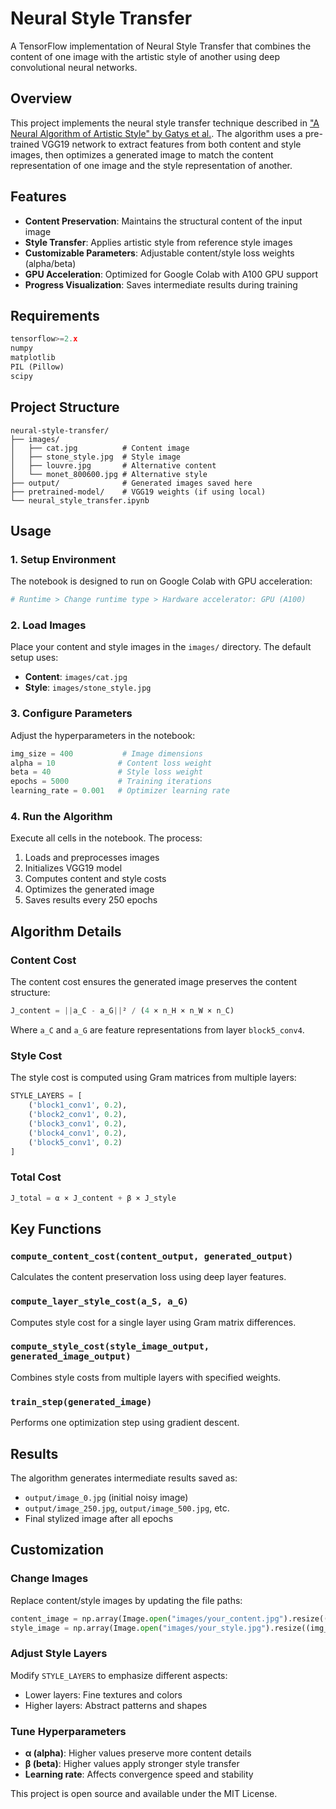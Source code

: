# Neural Style Transfer

A TensorFlow implementation of Neural Style Transfer that combines the content of one image with the artistic style of another using deep convolutional neural networks.

## Overview

This project implements the neural style transfer technique described in ["A Neural Algorithm of Artistic Style" by Gatys et al.](https://arxiv.org/abs/1508.06576). The algorithm uses a pre-trained VGG19 network to extract features from both content and style images, then optimizes a generated image to match the content representation of one image and the style representation of another.

## Features

- **Content Preservation**: Maintains the structural content of the input image
- **Style Transfer**: Applies artistic style from reference style images
- **Customizable Parameters**: Adjustable content/style loss weights (alpha/beta)
- **GPU Acceleration**: Optimized for Google Colab with A100 GPU support
- **Progress Visualization**: Saves intermediate results during training

## Requirements

```python
tensorflow>=2.x
numpy
matplotlib
PIL (Pillow)
scipy
```

## Project Structure

```
neural-style-transfer/
├── images/
│   ├── cat.jpg          # Content image
│   ├── stone_style.jpg  # Style image
│   ├── louvre.jpg       # Alternative content
│   └── monet_800600.jpg # Alternative style
├── output/              # Generated images saved here
├── pretrained-model/    # VGG19 weights (if using local)
└── neural_style_transfer.ipynb
```

## Usage

### 1. Setup Environment

The notebook is designed to run on Google Colab with GPU acceleration:

```python
# Runtime > Change runtime type > Hardware accelerator: GPU (A100)
```

### 2. Load Images

Place your content and style images in the `images/` directory. The default setup uses:
- **Content**: `images/cat.jpg`
- **Style**: `images/stone_style.jpg`

### 3. Configure Parameters

Adjust the hyperparameters in the notebook:

```python
img_size = 400           # Image dimensions
alpha = 10              # Content loss weight
beta = 40               # Style loss weight
epochs = 5000           # Training iterations
learning_rate = 0.001   # Optimizer learning rate
```

### 4. Run the Algorithm

Execute all cells in the notebook. The process:
1. Loads and preprocesses images
2. Initializes VGG19 model
3. Computes content and style costs
4. Optimizes the generated image
5. Saves results every 250 epochs

## Algorithm Details

### Content Cost

The content cost ensures the generated image preserves the content structure:

```python
J_content = ||a_C - a_G||² / (4 × n_H × n_W × n_C)
```

Where `a_C` and `a_G` are feature representations from layer `block5_conv4`.

### Style Cost

The style cost is computed using Gram matrices from multiple layers:

```python
STYLE_LAYERS = [
    ('block1_conv1', 0.2),
    ('block2_conv1', 0.2), 
    ('block3_conv1', 0.2),
    ('block4_conv1', 0.2),
    ('block5_conv1', 0.2)
]
```

### Total Cost

```python
J_total = α × J_content + β × J_style
```

## Key Functions

### `compute_content_cost(content_output, generated_output)`
Calculates the content preservation loss using deep layer features.

### `compute_layer_style_cost(a_S, a_G)`
Computes style cost for a single layer using Gram matrix differences.

### `compute_style_cost(style_image_output, generated_image_output)`
Combines style costs from multiple layers with specified weights.

### `train_step(generated_image)`
Performs one optimization step using gradient descent.

## Results

The algorithm generates intermediate results saved as:
- `output/image_0.jpg` (initial noisy image)
- `output/image_250.jpg`, `output/image_500.jpg`, etc.
- Final stylized image after all epochs

## Customization

### Change Images
Replace content/style images by updating the file paths:
```python
content_image = np.array(Image.open("images/your_content.jpg").resize((img_size, img_size)))
style_image = np.array(Image.open("images/your_style.jpg").resize((img_size, img_size)))
```

### Adjust Style Layers
Modify `STYLE_LAYERS` to emphasize different aspects:
- Lower layers: Fine textures and colors
- Higher layers: Abstract patterns and shapes

### Tune Hyperparameters
- **α (alpha)**: Higher values preserve more content details
- **β (beta)**: Higher values apply stronger style transfer
- **Learning rate**: Affects convergence speed and stability


This project is open source and available under the MIT License.
